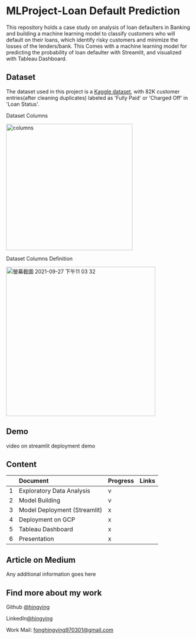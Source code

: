 
# MLProject-Loan Default Prediction


This repository holds a case study on analysis of loan defaulters in Banking and building a machine learning model to classify customers who will default on their loans, which identify risky customers and minimize the losses of the lenders/bank. This Comes with a machine learning model for predicting the probability of loan defaulter with Streamlit, and visualized with Tableau Dashboard. 



## Dataset
The dataset used in this project is a [Kaggle dataset](https://www.kaggle.com/zaurbegiev/my-dataset?select=credit_train.csv), with 82K customer entries(after cleaning duplicates) labeled as 'Fully Paid' or 'Charged Off' in 'Loan Status'.
 
 Dataset Columns
 
 <img width="342" alt="columns" src="https://user-images.githubusercontent.com/84705652/134933393-e1130f02-f28b-4863-a48c-a5d77c9d9e29.png">

Dataset Columns Definition

<img width="404" alt="螢幕截圖 2021-09-27 下午11 03 32" src="https://user-images.githubusercontent.com/84705652/134934802-b4ff110b-1d97-4c04-bf8a-e8429367842b.png">

## Demo
video on streamlit deployment demo 


  ## Content

| |Document | Progress | Links |
| :---   | :--- | :---  |:---  |
| 1 |Exploratory Data Analysis   | v  |     |
| 2 |Model Building     | v  |      |
| 3 |Model Deployment (Streamlit) | x  |      |
| 4 |Deployment on GCP   | x  |      |
| 5 |Tableau Dashboard  | x  |      |
| 6 |Presentation   | x  |      |


## Article on Medium 

Any additional information goes here

  
## Find more about my work

 Github [@hingying](https://www.github.com/hingying)

 LinkedIn[@hingying](https://www.github.com/hingying)

Work Mail: fonghingying970301@gmail.com

  
